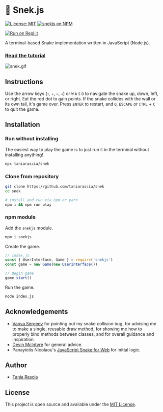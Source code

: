 # 🐍 Snek.js 

[![License: MIT](https://img.shields.io/badge/License-MIT-blue.svg)](https://opensource.org/licenses/MIT) [![snekjs on NPM](https://img.shields.io/npm/v/snekjs.svg?color=green&label=snekjs)](https://www.npmjs.com/package/snekjs)

[![Run on Repl.it](https://repl.it/badge/github/taniarascia/snek)](https://repl.it/github/taniarascia/snek)

A terminal-based Snake implementation written in JavaScript (Node.js).

### [Read the tutorial](https://www.taniarascia.com/snake-game-in-javascript/)

![snek.gif](https://raw.githubusercontent.com/taniarascia/snek/master/snek.gif)

## Instructions

Use the arrow keys (`↑`, `↓`, `←`, `→`) or `W` `A` `S` `D` to navigate the snake up, down, left, or right. Eat the red dot to gain points. If the snake collides with the wall or its own tail, it's game over. Press `ENTER` to restart, and `Q`, `ESCAPE` or `CTRL` + `C` to quit the game.

## Installation

### Run without installing

The easiest way to play the game is to just run it in the terminal without installing anything!

```bash
npx taniarascia/snek
```

### Clone from repository

```bash
git clone https://github.com/taniarascia/snek
cd snek

# install and run via npm or yarn
npm i && npm run play
```

### npm module

Add the `snekjs` module.

```bash
npm i snekjs
```

Create the game.

```js
// index.js
const { UserInterface, Game } = require('snekjs')
const game = new Game(new UserInterface())

// Begin game
game.start()
```

Run the game.

```bash
node index.js
```

## Acknowledgements

- [Vanya Sergeev](https://sergeev.io) for pointing out my snake collision bug, for advising me to make a single, reusable draw method, for showing me how to properly bind methods between classes, and for overall guidance and inspiration.
- [Devin McIntyre](https://www.dev-eloper.com/) for general advice.
- Panayiotis Nicolaou's [JavaScript Snake for Web](https://medium.freecodecamp.org/think-like-a-programmer-how-to-build-snake-using-only-javascript-html-and-css-7b1479c3339e) for initial logic.

## Author

- [Tania Rascia](https://www.taniarascia.com)

## License

This project is open source and available under the [MIT License](LICENSE).
